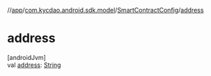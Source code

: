 //[app](../../../index.md)/[com.kycdao.android.sdk.model](../index.md)/[SmartContractConfig](index.md)/[address](address.md)

# address

[androidJvm]\
val [address](address.md): [String](https://kotlinlang.org/api/latest/jvm/stdlib/kotlin/-string/index.html)
